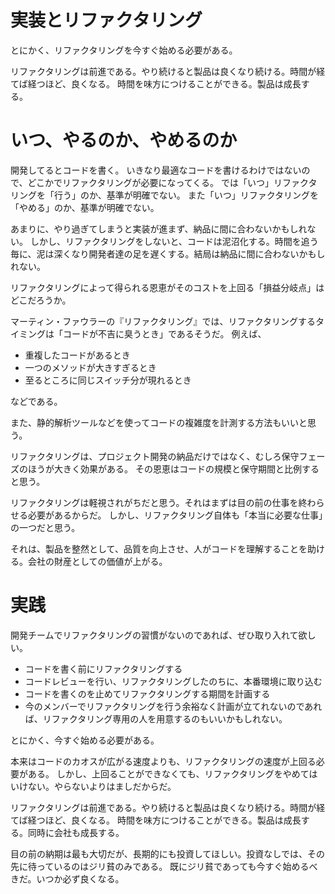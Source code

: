 # 実装とリファクタリング

とにかく、リファクタリングを今すぐ始める必要がある。

リファクタリングは前進である。やり続けると製品は良くなり続ける。時間が経てば経つほど、良くなる。
時間を味方につけることができる。製品は成長する。

# いつ、やるのか、やめるのか

開発してるとコードを書く。
いきなり最適なコードを書けるわけではないので、どこかでリファクタリングが必要になってくる。
では「いつ」リファクタリングを「行う」のか、基準が明確でない。
また「いつ」リファクタリングを「やめる」のか、基準が明確でない。

あまりに、やり過ぎてしまうと実装が進まず、納品に間に合わないかもしれない。
しかし、リファクタリングをしないと、コードは泥沼化する。時間を追う毎に、泥は深くなり開発者達の足を遅くする。結局は納品に間に合わないかもしれない。

リファクタリングによって得られる恩恵がそのコストを上回る「損益分岐点」はどこだろうか。

マーティン・ファウラーの『リファクタリング』では、リファクタリングするタイミングは「コードが不吉に臭うとき」であるそうだ。
例えば、

- 重複したコードがあるとき
- 一つのメソッドが大きすぎるとき
- 至るところに同じスイッチ分が現れるとき

などである。

また、静的解析ツールなどを使ってコードの複雑度を計測する方法もいいと思う。


リファクタリングは、プロジェクト開発の納品だけではなく、むしろ保守フェーズのほうが大きく効果がある。
その恩恵はコードの規模と保守期間と比例すると思う。

リファクタリングは軽視されがちだと思う。それはまずは目の前の仕事を終わらせる必要があるからだ。
しかし、リファクタリング自体も「本当に必要な仕事」の一つだと思う。

それは、製品を整然として、品質を向上させ、人がコードを理解することを助ける。会社の財産としての価値が上がる。

# 実践

開発チームでリファクタリングの習慣がないのであれば、ぜひ取り入れて欲しい。

- コードを書く前にリファクタリングする
- コードレビューを行い、リファクタリングしたのちに、本番環境に取り込む
- コードを書くのを止めてリファクタリングする期間を計画する
- 今のメンバーでリファクタリングを行う余裕なく計画が立てれないのであれば、リファクタリング専用の人を用意するのもいいかもしれない。

とにかく、今すぐ始める必要がある。

本来はコードのカオスが広がる速度よりも、リファクタリングの速度が上回る必要がある。
しかし、上回ることができなくても、リファクタリングをやめてはいけない。やらないよりはましだからだ。

リファクタリングは前進である。やり続けると製品は良くなり続ける。時間が経てば経つほど、良くなる。
時間を味方につけることができる。製品は成長する。同時に会社も成長する。

目の前の納期は最も大切だが、長期的にも投資してほしい。投資なしでは、その先に待っているのはジリ貧のみである。
既にジリ貧であっても今すぐ始めるべきだ。いつか必ず良くなる。
